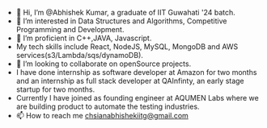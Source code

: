 - 👋 Hi, I’m @Abhishek Kumar, a graduate of IIT Guwahati '24 batch.
- 👀 I’m interested in Data Structures and Algorithms, Competitive Programming and Development.
- 🌱 I’m proficient in C++,JAVA, Javascript.
- My tech skills include React, NodeJS, MySQL, MongoDB and AWS services(s3/Lambda/sqs/dynamoDB).
- 💞️ I’m looking to collaborate on openSource projects.
- I have done internship as software developer at Amazon for two months and an internship as full stack developer at QAInfinty, an early stage startup for two months.
- Currently I have joined as founding engineer at AQUMEN Labs where we are building product to automate the testing industries.
- 📫 How to reach me chsianabhishekiitg@gmail.com

<!---
Abhishek123kumar/Abhishek123kumar is a ✨ special ✨ repository because its `README.md` (this file) appears on your GitHub profile.
You can click the Preview link to take a look at your changes.
--->
